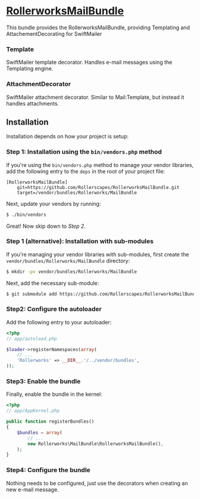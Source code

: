 ﻿[RollerworksMailBundle](http://projects.rollerscapes.net/RollerFramework/)
==================================================

This bundle provides the RollerworksMailBundle, providing Templating and AttachementDecorating for SwiftMailer 

### Template

SwiftMailer template decorator.
Handles e-mail messages using the Templating engine.

### AttachmentDecorator

SwiftMailer attachment decorator.
Similar to Mail:Template, but instead it handles attachments.

## Installation

Installation depends on how your project is setup:

### Step 1: Installation using the `bin/vendors.php` method

If you're using the `bin/vendors.php` method to manage your vendor libraries,
add the following entry to the `deps` in the root of your project file:

```
[RollerworksMailBundle]
    git=https://github.com/Rollerscapes/RollerworksMailBundle.git
    target=/vendor/bundles/Rollerworks/MailBundle
```

Next, update your vendors by running:

```bash
$ ./bin/vendors
```

Great! Now skip down to *Step 2*.

### Step 1 (alternative): Installation with sub-modules

If you're managing your vendor libraries with sub-modules, first create the
`vendor/bundles/Rollerworks/MailBundle` directory:

```bash
$ mkdir -pv vendor/bundles/Rollerworks/MailBundle
```

Next, add the necessary sub-module:

```bash
$ git submodule add https://github.com/Rollerscapes/RollerworksMailBundle.git vendor/bundles/Rollerworks/MailBundle
```

### Step2: Configure the autoloader

Add the following entry to your autoloader:

```php
<?php
// app/autoload.php

$loader->registerNamespaces(array(
    // ...
    'Rollerworks' => __DIR__.'/../vendor/bundles',
));
```

### Step3: Enable the bundle

Finally, enable the bundle in the kernel:

```php
<?php
// app/AppKernel.php

public function registerBundles()
{
    $bundles = array(
        // ...
        new Rollerworks\MailBundle\RollerworksMailBundle(),
    );
}
```

### Step4: Configure the bundle

Nothing needs to be configured, just use the decorators when creating an new e-mail message.